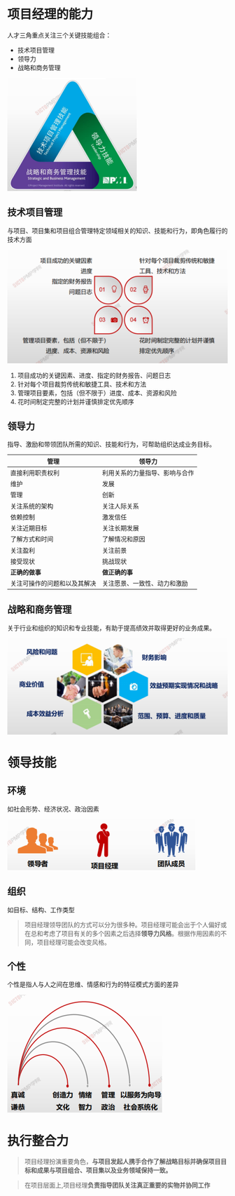 # 项目经理的能力

人才三角重点关注三个关键技能组合：

- 技术项目管理
- 领导力
- 战略和商务管理

![image-20210213213810550](assets/image-20210213213810550.png)

## 技术项目管理

与项目、项目集和项目组合管理特定领域相关的知识、技能和行为，即角色履行的技术方面

![image-20210213214106511](assets/image-20210213214106511.png)

1. 项目成功的关键因素、进度、指定的财务报告、问题日志
2. 针对每个项目裁剪传统和敏捷工具、技术和方法
3. 管理项目要素，包括（但不限于）进度、成本、资源和风险
4. 花时间制定完整的计划并谨慎排定优先顺序

## 领导力

指导、激励和带领团队所需的知识、技能和行为，可帮助组织达成业务目标。

| 管理                         | 领导力                         |
| ---------------------------- | ------------------------------ |
| 直接利用职责权利             | 利用关系的力量指导、影响与合作 |
| 维护                         | 发展                           |
| 管理                         | 创新                           |
| 关注系统的架构               | 关注人际关系                   |
| 依赖控制                     | 激发信任                       |
| 关注近期目标                 | 关注长期发展                   |
| 了解方式和时间               | 了解情况和原因                 |
| 关注盈利                     | 关注前景                       |
| 接受现状                     | 挑战现状                       |
| **正确的做事**               | **做正确的事**                 |
| 关注可操作的问题和以及其解决 | 关注愿景、一致性、动力和激励   |





## 战略和商务管理

关于行业和组织的知识和专业技能，有助于提高绩效并取得更好的业务成果。

![image-20210213214050411](assets/image-20210213214050411.png)



# 领导技能

## 环境

如社会形势、经济状况、政治因素

![image-20210213214754625](assets/image-20210213214754625.png)

## 组织

如目标、结构、工作类型



> 项目经理领导团队的方式可以分为很多种。项目经理可能会出于个人偏好或在总和考虑了项目有关的多个因素之后选择**领导力风格**。根据作用因素的不同，项目经理可能会改变风格。

## 个性

个性是指人与人之间在思维、情感和行为的特征模式方面的差异

![image-20210213215057422](assets/image-20210213215057422.png)

# 执行整合力

> 项目经理扮演重要角色，**与项目发起人携手合作了解战略目标并确保项目目标和成果与项目组合、项目集以及业务领域保持一致。**

> 在项目层面上,项目经理**负责指导团队关注真正重要的实物并协同工作**